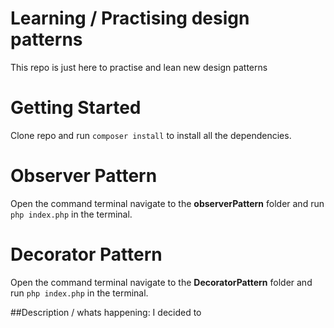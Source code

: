 # Learning / Practising design patterns
This repo is just here to practise and lean new design patterns

# Getting Started

Clone repo and run `composer install` to install all the dependencies.

# Observer Pattern
Open the command terminal navigate to the **observerPattern** folder and run `php index.php` in the terminal.

# Decorator Pattern
Open the command terminal navigate to the **DecoratorPattern** folder and run `php index.php` in the terminal.

##Description / whats happening:
I decided to